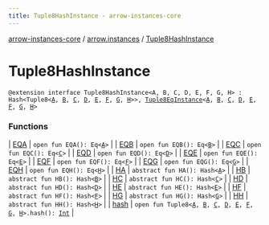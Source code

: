 ```yaml
---
title: Tuple8HashInstance - arrow-instances-core
---
```


[arrow-instances-core](../../index.html) / [arrow.instances](../index.html) / [Tuple8HashInstance](./index.html)

# Tuple8HashInstance

`@extension interface Tuple8HashInstance<A, B, C, D, E, F, G, H> : Hash<Tuple8<`[`A`](index.html#A)`, `[`B`](index.html#B)`, `[`C`](index.html#C)`, `[`D`](index.html#D)`, `[`E`](index.html#E)`, `[`F`](index.html#F)`, `[`G`](index.html#G)`, `[`H`](index.html#H)`>>, `[`Tuple8EqInstance`](../-tuple8-eq-instance/index.html)`<`[`A`](index.html#A)`, `[`B`](index.html#B)`, `[`C`](index.html#C)`, `[`D`](index.html#D)`, `[`E`](index.html#E)`, `[`F`](index.html#F)`, `[`G`](index.html#G)`, `[`H`](index.html#H)`>`

### Functions

| [EQA](-e-q-a.html) | `open fun EQA(): Eq<`[`A`](index.html#A)`>` |
| [EQB](-e-q-b.html) | `open fun EQB(): Eq<`[`B`](index.html#B)`>` |
| [EQC](-e-q-c.html) | `open fun EQC(): Eq<`[`C`](index.html#C)`>` |
| [EQD](-e-q-d.html) | `open fun EQD(): Eq<`[`D`](index.html#D)`>` |
| [EQE](-e-q-e.html) | `open fun EQE(): Eq<`[`E`](index.html#E)`>` |
| [EQF](-e-q-f.html) | `open fun EQF(): Eq<`[`F`](index.html#F)`>` |
| [EQG](-e-q-g.html) | `open fun EQG(): Eq<`[`G`](index.html#G)`>` |
| [EQH](-e-q-h.html) | `open fun EQH(): Eq<`[`H`](index.html#H)`>` |
| [HA](-h-a.html) | `abstract fun HA(): Hash<`[`A`](index.html#A)`>` |
| [HB](-h-b.html) | `abstract fun HB(): Hash<`[`B`](index.html#B)`>` |
| [HC](-h-c.html) | `abstract fun HC(): Hash<`[`C`](index.html#C)`>` |
| [HD](-h-d.html) | `abstract fun HD(): Hash<`[`D`](index.html#D)`>` |
| [HE](-h-e.html) | `abstract fun HE(): Hash<`[`E`](index.html#E)`>` |
| [HF](-h-f.html) | `abstract fun HF(): Hash<`[`F`](index.html#F)`>` |
| [HG](-h-g.html) | `abstract fun HG(): Hash<`[`G`](index.html#G)`>` |
| [HH](-h-h.html) | `abstract fun HH(): Hash<`[`H`](index.html#H)`>` |
| [hash](hash.html) | `open fun Tuple8<`[`A`](index.html#A)`, `[`B`](index.html#B)`, `[`C`](index.html#C)`, `[`D`](index.html#D)`, `[`E`](index.html#E)`, `[`F`](index.html#F)`, `[`G`](index.html#G)`, `[`H`](index.html#H)`>.hash(): `[`Int`](https://kotlinlang.org/api/latest/jvm/stdlib/kotlin/-int/index.html) |

